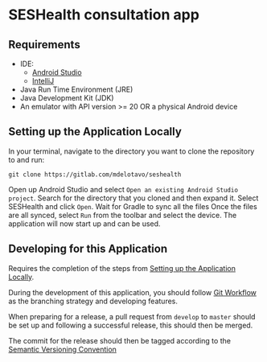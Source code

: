 # SESHealth consultation app

## Requirements
* IDE:
  * [Android Studio](https://developer.android.com/studio/)
  * [IntelliJ](https://www.jetbrains.com/help/idea/getting-started-with-android-development.html)
* Java Run Time Environment (JRE)
* Java Development Kit (JDK)
* An emulator with API version >= 20 OR a physical Android device


## Setting up the Application Locally
In your terminal, navigate to the directory you want to clone the repository to and run:


`git clone https://gitlab.com/mdelotavo/seshealth`


Open up Android Studio and select `Open an existing Android Studio project`. Search for the directory that you cloned and then expand it. Select SESHealth and click `Open`.
Wait for Gradle to sync all the files
Once the files are all synced, select `Run` from the toolbar and select the device.
The application will now start up and can be used.

## Developing for this Application
Requires the completion of the steps from [Setting up the Application Locally](#setting-up-the-application-locally).


During the development of this application, you should follow [Git Workflow](https://www.atlassian.com/git/tutorials/comparing-workflows/gitflow-workflow) as the branching strategy and developing features.


When preparing for a release, a pull request from `develop` to `master` should be set up and following a successful release, this should then be merged.


The commit for the release should then be tagged according to the [Semantic Versioning Convention](https://semver.org/)
